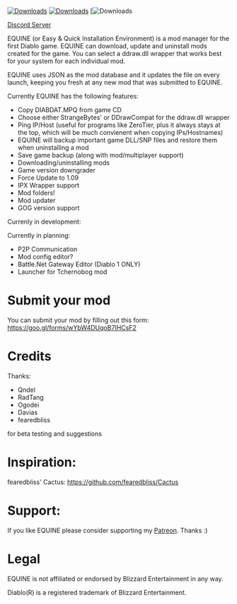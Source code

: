 [![Downloads](https://img.shields.io/github/downloads/sergi4ua/equine/total.svg)](https://github.com/sergi4ua/equine/releases)
[![Downloads](https://img.shields.io/github/license/sergi4ua/equine.svg)](https://github.com/sergi4ua/equine/releases)
[![Downloads](https://img.shields.io/github/stars/sergi4ua/equine)

[Discord Server](https://discord.gg/ymqHuWE)

EQUINE (or Easy & Quick Installation Environment) is a mod manager for the first Diablo game. EQUINE can download, update and uninstall mods created for the game. You can select a ddraw.dll wrapper that works best for your system for each individual mod.


EQUINE uses JSON as the mod database and it updates the file on every launch, keeping you fresh at any new mod that was submitted to EQUINE.

Currently EQUINE has the following features:
- Copy DIABDAT.MPQ from game CD
- Choose either StrangeBytes' or DDrawCompat for the ddraw.dll wrapper
- Ping IP/Host (useful for programs like ZeroTier, plus it always stays at the top, which will be much convienent when copying IPs/Hostnames)
- EQUINE will backup important game DLL/SNP files and restore them when uninstalling a mod
- Save game backup (along with mod/multiplayer support)
- Downloading/uninstalling mods
- Game version downgrader
- Force Update to 1.09
- IPX Wrapper support
- Mod folders!
- Mod updater
- GOG version support

Currenly in development:

Currently in planning:
- P2P Communication
- Mod config editor?
- Battle.Net Gateway Editor (Diablo 1 ONLY)
- Launcher for Tchernobog mod

# Submit your mod

You can submit your mod by filling out this form: https://goo.gl/forms/wYbW4DUqoB7IHCsF2

# Credits

Thanks:
- Qndel
- RadTang
- Ogodei
- Davias
- fearedbliss

for beta testing and suggestions

# Inspiration:

fearedbliss' Cactus: https://github.com/fearedbliss/Cactus

# Support:

If you like EQUINE please consider supporting my [Patreon](https://patreon.com/sergi4ua). Thanks :)

# Legal

EQUINE is not affiliated or endorsed by Blizzard Entertainment in any way.

Diablo(R) is a registered trademark of Blizzard Entertainment.
